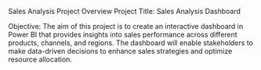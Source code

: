 Sales Analysis Project Overview
Project Title: Sales Analysis Dashboard

Objective:
The aim of this project is to create an interactive dashboard in Power BI that provides insights into sales performance across different products, 
channels, and regions. The dashboard will enable stakeholders to make data-driven decisions to enhance sales strategies and optimize resource allocation.
